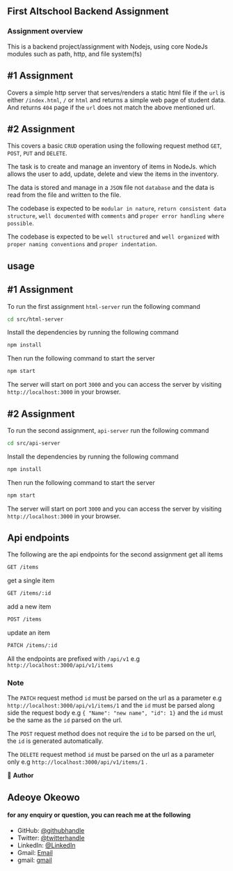 ## First Altschool Backend Assignment



### Assignment overview

This is a backend project/assignment with Nodejs, using core NodeJs modules such as path, http, and file system(fs)

## #1 Assignment
Covers a simple http server that serves/renders a static html file if the `url` is  either `/index.html`, `/` or `html` and returns a simple web page of student data. And returns `404` page if the `url` does not match the above mentioned url.

## #2 Assignment
This covers a basic `CRUD` operation using the following request method `GET`, `POST`, `PUT` and `DELETE`.

The task is to create and manage an inventory of items in NodeJs. which allows the user to add, update, delete and view the items in the inventory.

The data is stored and manage in a `JSON` file not `database` and the data is read from the file and written to the file.

The codebase is expected to be `modular in nature`, `return consistent data structure`, `well documented` with `comments` and `proper error handling where possible`.


The codebase is expected to be `well structured` and `well organized` with `proper naming conventions` and `proper indentation`.



## usage

## #1 Assignment
To run the first assignment `html-server` run the following command

```bash
cd src/html-server
```
Install the dependencies by running the following command
```bash
npm install
```
Then run the following command to start the server
```bash
npm start
```
The server will start on port `3000` and you can access the server by visiting `http://localhost:3000` in your browser.

## #2 Assignment
To run the second assignment, `api-server`  run the following command

```bash
cd src/api-server
```
Install the dependencies by running the following command
```bash
npm install
```

Then run the following command to start the server
```bash
npm start
```
The server will start on port `3000` and you can access the server by visiting `http://localhost:3000` in your browser.

## Api endpoints
The following are the api endpoints for the second assignment
get all items
```bash
GET /items
```
get a single item
```bash
GET /items/:id
```
add a new item
```bash
POST /items
```
update an item
```bash
PATCH /items/:id
```
All the endpoints are prefixed with `/api/v1` e.g `http://localhost:3000/api/v1/items`
### Note
The `PATCH` request method `id` must be parsed on the url as a parameter e.g `http://localhost:3000/api/v1/items/1` and the `id` must be parsed along side the request body  e.g `{ "Name": "new name", "id": 1}` and the `id` must be the same as the `id` parsed on the url. 

The `POST` request method does not require the `id` to be parsed on the url, the `id` is generated automatically.

The `DELETE` request method `id` must be parsed on the url as a parameter only e.g `http://localhost:3000/api/v1/items/1` .




👤 **Author**
## Adeoye Okeowo
#### for any enquiry or question, you can reach me at the following
- GitHub: [@githubhandle](https://github.com/kasperNeth)
- Twitter: [@twitterhandle](https://twitter.com/KasperNeth)
- LinkedIn: [@LinkedIn](https://www.linkedin.com/in/adeoye-okeowo-245381334/)
- Gmail: [Email](mailto:Okeowa244@gmail.com)
- gmail: [gmail](mailto:okeowoa244@gmail.com)